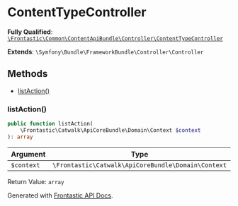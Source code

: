 #  ContentTypeController

**Fully Qualified**: [`\Frontastic\Common\ContentApiBundle\Controller\ContentTypeController`](../../../../src/php/ContentApiBundle/Controller/ContentTypeController.php)

**Extends**: `\Symfony\Bundle\FrameworkBundle\Controller\Controller`

## Methods

* [listAction()](#listaction)

### listAction()

```php
public function listAction(
    \Frontastic\Catwalk\ApiCoreBundle\Domain\Context $context
): array
```

Argument|Type|Default|Description
--------|----|-------|-----------
`$context`|`\Frontastic\Catwalk\ApiCoreBundle\Domain\Context`||

Return Value: `array`

Generated with [Frontastic API Docs](https://github.com/FrontasticGmbH/apidocs).

